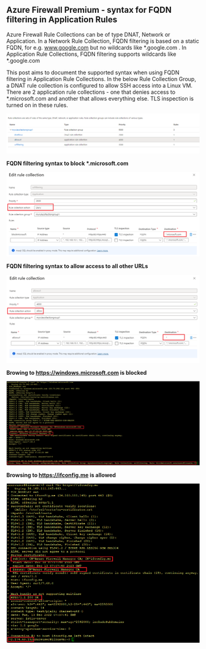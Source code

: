 ## Azure Firewall Premium - syntax for FQDN filtering in Application Rules

Azure Firewall Rule Collections can be of type DNAT, Network or Application. In a Network Rule Collection, FQDN filtering is based on a static FQDN, for e.g. www.google.com but no wildcards like *.google.com . In Application Rule Collections, FQDN filtering supports wildcards like *.google.com 

This post aims to document the supported syntax when using FQDN filtering in Application Rule Collections. In the below Rule Collection Group, a DNAT rule collection is configured to allow SSH access into a Linux VM. There are 2 application rule collections - one that denies access to *.microsoft.com and another that allows everything else. TLS inspection is turned on in these rules.

![ruleset.png](https://github.com/chianw/chianw/blob/main/ruleset.png)



**FQDN filtering syntax to block \*.microsoft.com**


![denyapplicationrule.png](https://github.com/chianw/chianw/blob/main/denyapplicationrule.png)


**FQDN filtering syntax to allow access to all other URLs**

![allowapplicationrule.png](https://github.com/chianw/chianw/blob/main/allowapplicationrule.png)


**Browing to https://windows.microsoft.com is blocked**

![blockresult.png](https://github.com/chianw/chianw/blob/main/blockresult.png)

**Browsing to https://ifconfig.me is allowed**

![allowresult.png](https://github.com/chianw/chianw/blob/main/allowresult.png)

